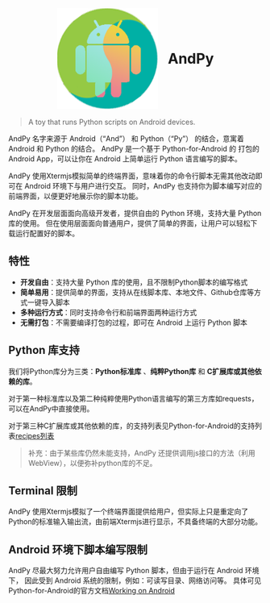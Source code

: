 <div align="center">
  <div style="display: inline-flex; align-items: center;">
    <img src="docs/images/logo.png" width="200" height="200" alt="AndPy Logo" style="margin-right: 20px;"/>
    <h1 style="margin: 0;">AndPy</h1>
  </div>
</div>

> A toy that runs Python scripts on Android devices.

AndPy 名字来源于 Android（“And”） 和 Python（“Py”） 的结合，意寓着 Android 和 Python 的结合。
AndPy 是一个基于 Python-for-Android 的 打包的 Android App，可以让你在 Android 上简单运行 Python 语言编写的脚本。

AndPy 使用Xtermjs模拟简单的终端界面，意味着你的命令行脚本无需其他改动即可在 Android 环境下与用户进行交互。
同时，AndPy 也支持你为脚本编写对应的前端界面，以便更好地展示你的脚本功能。

AndPy 在开发层面面向高级开发者，提供自由的 Python 环境，支持大量 Python 库的使用。
但在使用层面面向普通用户，提供了简单的界面，让用户可以轻松下载运行配置好的脚本。

## 特性
- **开发自由**：支持大量 Python 库的使用，且不限制Python脚本的编写格式
- **简单易用**：提供简单的界面，支持从在线脚本库、本地文件、Github仓库等方式一键导入脚本
- **多种运行方式**：同时支持命令行和前端界面两种运行方式
- **无需打包**：不需要编译打包的过程，即可在 Android 上运行 Python 脚本

## Python 库支持
我们将Python库分为三类：**Python标准库** 、**纯粹Python库** 和 **C扩展库或其他依赖的库**。

对于第一种标准库以及第二种纯粹使用Python语言编写的第三方库如requests，可以在AndPy中直接使用。

对于第三种C扩展库或其他依赖的库，的支持列表见Python-for-Android的支持列表[recipes列表](https://github.com/kivy/python-for-android/tree/develop/pythonforandroid/recipes)

> 补充：由于某些库仍然未能支持，AndPy 还提供调用js接口的方法（利用WebView），以便弥补python库的不足。
> 

## Terminal 限制
AndPy 使用Xtermjs模拟了一个终端界面提供给用户，但实际上只是重定向了Python的标准输入输出流，由前端Xtermjs进行显示，不具备终端的大部分功能。

## Android 环境下脚本编写限制
AndPy 尽最大努力允许用户自由编写 Python 脚本，但由于运行在 Android 环境下， 因此受到 Android 系统的限制，例如：可读写目录、网络访问等。
具体可见Python-for-Android的官方文档[Working on Android](https://python-for-android.readthedocs.io/en/latest/apis.html)